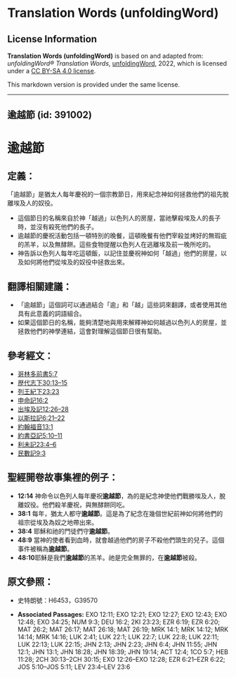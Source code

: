 # Translation Words (unfoldingWord)

## License Information

**Translation Words (unfoldingWord)** is based on and adapted from: _unfoldingWord® Translation Words_, [unfoldingWord](https://unfoldingword.org/utw), 2022, which is licensed under a [CC BY-SA 4.0 license](https://creativecommons.org/licenses/by-sa/4.0/legalcode.en).

This markdown version is provided under the same license.



--------------------------------

## 逾越節 (id: 391002)

逾越節
===

定義：
---

「逾越節」是猶太人每年慶祝的一個宗教節日，用來紀念神如何拯救他們的祖先脫離埃及人的奴役。

* 這個節日的名稱來自於神「越過」以色列人的房屋，當祂擊殺埃及人的長子時，並沒有殺死他們的長子。
* 逾越節的慶祝活動包括一頓特別的晚餐，這頓晚餐有他們宰殺並烤好的無瑕疵的羔羊，以及無酵餅。這些食物提醒以色列人在逃離埃及前一晚所吃的。
* 神告訴以色列人每年吃這頓飯，以記住並慶祝神如何「越過」他們的房屋，以及如何將他們從埃及的奴役中拯救出來。

翻譯相關建議：
-------

* 「逾越節」這個詞可以通過結合「逾」和「越」這些詞來翻譯，或者使用其他具有此意義的詞語組合。
* 如果這個節日的名稱，能夠清楚地與用來解釋神如何越過以色列人的房屋，並拯救他們的神學連結，這會對理解這個節日很有幫助。

參考經文：
-----

* [哥林多前書5:7](https://ref.ly/1Cor5:7)
* [歴代志下30:13–15](https://ref.ly/2Chr30:13-2Chr30:15)
* [列王紀下23:23](https://ref.ly/2Kgs23:23)
* [申命記16:2](https://ref.ly/Deut16:2)
* [出埃及記12:26–28](https://ref.ly/Exod12:26-Exod12:28)
* [以斯拉記6:21–22](https://ref.ly/Ezra6:21-Ezra6:22)
* [約翰福音13:1](https://ref.ly/John13:1)
* [約書亞記5:10–11](https://ref.ly/Josh5:10-Josh5:11)
* [利未記23:4–6](https://ref.ly/Lev23:4-Lev23:6)
* [民數記9:3](https://ref.ly/Num9:3)

聖經開卷故事集裡的例子：
------------

* **12:14** 神命令以色列人每年慶祝**逾越節**，為的是紀念神使他們戰勝埃及人，脫離奴役。他們殺羊慶祝，與無酵餅同吃。
* **38:1** 每年，猶太人都守**逾越節**。這是為了紀念在幾個世紀前神如何將他們的祖宗從埃及為奴之地帶出來。
* **38:4** 耶穌和祂的門徒們守**逾越節**。
* **48:9** 當神的使者看到血時，就會越過他們的房子不殺他們頭生的兒子。這個事件被稱為**逾越節**。
* **48:10**耶穌是我們**逾越節**的羔羊。祂是完全無罪的，在**逾越節**被殺。

原文參照：
-----

* 史特朗號：H6453，G39570

* **Associated Passages:** EXO 12:11; EXO 12:21; EXO 12:27; EXO 12:43; EXO 12:48; EXO 34:25; NUM 9:3; DEU 16:2; 2KI 23:23; EZR 6:19; EZR 6:20; MAT 26:2; MAT 26:17; MAT 26:18; MAT 26:19; MRK 14:1; MRK 14:12; MRK 14:14; MRK 14:16; LUK 2:41; LUK 22:1; LUK 22:7; LUK 22:8; LUK 22:11; LUK 22:13; LUK 22:15; JHN 2:13; JHN 2:23; JHN 6:4; JHN 11:55; JHN 12:1; JHN 13:1; JHN 18:28; JHN 18:39; JHN 19:14; ACT 12:4; 1CO 5:7; HEB 11:28; 2CH 30:13–2CH 30:15; EXO 12:26–EXO 12:28; EZR 6:21–EZR 6:22; JOS 5:10–JOS 5:11; LEV 23:4–LEV 23:6

